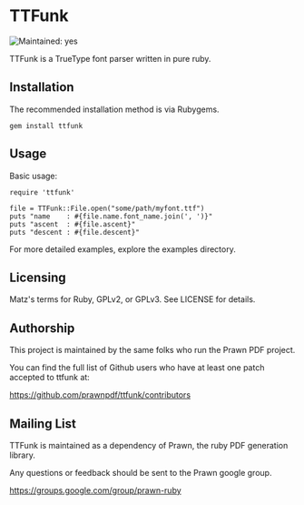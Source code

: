 # TTFunk

![Maintained: yes](https://img.shields.io/badge/maintained-yes-brightgreen.png)

TTFunk is a TrueType font parser written in pure ruby.

## Installation

The recommended installation method is via Rubygems.

    gem install ttfunk

## Usage

Basic usage:

    require 'ttfunk'

    file = TTFunk::File.open("some/path/myfont.ttf")
    puts "name    : #{file.name.font_name.join(', ')}"
    puts "ascent  : #{file.ascent}"
    puts "descent : #{file.descent}"

For more detailed examples, explore the examples directory.

## Licensing

Matz's terms for Ruby, GPLv2, or GPLv3. See LICENSE for details.

##  Authorship

This project is maintained by the same folks who run the Prawn PDF project.

You can find the full list of Github users who have at least one patch accepted
to ttfunk at:

  https://github.com/prawnpdf/ttfunk/contributors

## Mailing List

TTFunk is maintained as a dependency of Prawn, the ruby PDF generation library.

Any questions or feedback should be sent to the Prawn google group.

https://groups.google.com/group/prawn-ruby
